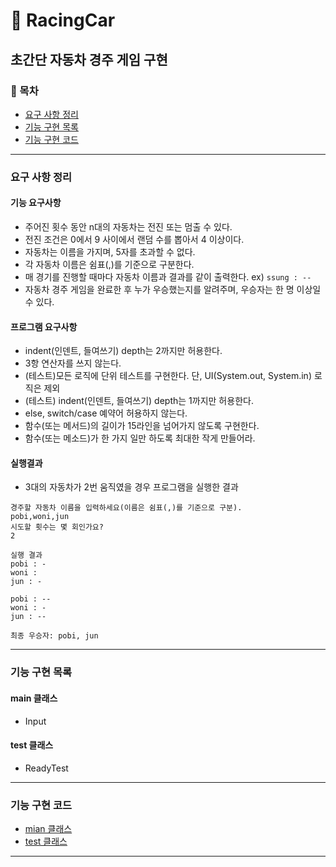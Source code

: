 🚗 RacingCar 
========================
초간단 자동차 경주 게임 구현
--------------------------

### 📌 목차
- [요구 사항 정리](#요구-사항-정리)
- [기능 구현 목록](#기능-구현-목록)
- [기능 구현 코드](#기능-구현-코드)

---

### 요구 사항 정리  
#### 기능 요구사항
- 주어진 횟수 동안 n대의 자동차는 전진 또는 멈출 수 있다. 
- 전진 조건은 0에서 9 사이에서 랜덤 수를 뽑아서 4 이상이다.
- 자동차는 이름을 가지며, 5자를 초과할 수 없다.
- 각 자동차 이름은 쉼표(,)를 기준으로 구분한다.
- 매 경기를 진행할 때마다 자동차 이름과 결과를 같이 출력한다. ex) `ssung : --`
- 자동차 경주 게임을 완료한 후 누가 우승했는지를 알려주며, 우승자는 한 명 이상일 수 있다.

#### 프로그램 요구사항
- indent(인덴트, 들여쓰기) depth는 2까지만 허용한다.
- 3항 연산자를 쓰지 않는다.
- (테스트)모든 로직에 단위 테스트를 구현한다. 단, UI(System.out, System.in) 로직은 제외
- (테스트) indent(인덴트, 들여쓰기) depth는 1까지만 허용한다.
- else, switch/case 예약어 허용하지 않는다.
- 함수(또는 메서드)의 길이가 15라인을 넘어가지 않도록 구현한다.
- 함수(또는 메소드)가 한 가지 일만 하도록 최대한 작게 만들어라.

#### 실행결과
- 3대의 자동차가 2번 움직였을 경우 프로그램을 실행한 결과
```text
경주할 자동차 이름을 입력하세요(이름은 쉼표(,)를 기준으로 구분).
pobi,woni,jun
시도할 횟수는 몇 회인가요?
2

실행 결과
pobi : -
woni : 
jun : -

pobi : --
woni : -
jun : --

최종 우승자: pobi, jun
```

---

### 기능 구현 목록
#### main 클래스
- Input


#### test 클래스
- ReadyTest

---

### 기능 구현 코드
- [mian 클래스][M]
- [test 클래스][T]

---

[M]:https://github.com/Data-ssung/java-racingcar/tree/ssungwork/src/main/java/racingCar
[T]:https://github.com/Data-ssung/java-racingcar/tree/ssungwork/src/test/java/racingCar
